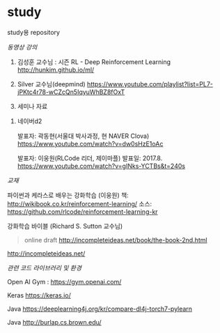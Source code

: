 # study
study용 repository

*동영상 강의*
1. 김성훈 교수님 : 시즌 RL - Deep Reinforcement Learning
http://hunkim.github.io/ml/

2. Silver 교수님(deepmind)
https://www.youtube.com/playlist?list=PL7-jPKtc4r78-wCZcQn5IqyuWhBZ8fOxT


3. 세미나 자료

 1) 네이버d2
 
    발표자: 곽동현(서울대 박사과정, 현 NAVER Clova)
    https://www.youtube.com/watch?v=dw0sHzE1oAc 
    
    발표자: 이웅원(RLCode 리더, 제이마플) 발표일: 2017.8.
    https://www.youtube.com/watch?v=gINks-YCTBs&t=240s


*교재*

파이썬과 케라스로 배우는 강화학습 (이웅원)
책: http://wikibook.co.kr/reinforcement-learning/
소스: https://github.com/rlcode/reinforcement-learning-kr


강화학습 바이블 (Richard S. Sutton 교수님)
> online draft 
http://incompleteideas.net/book/the-book-2nd.html

http://incompleteideas.net/



*관련 코드 라이브러리 및 환경*

Open AI Gym : https://gym.openai.com/

Keras https://keras.io/

Java https://deeplearning4j.org/kr/compare-dl4j-torch7-pylearn

Java  http://burlap.cs.brown.edu/




